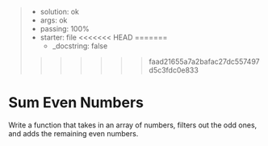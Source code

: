 <!-- BEGIN REPORT -->
> - solution: ok 
> - args: ok 
> - passing: 100% 
> - starter: file
<<<<<<< HEAD
=======
>   - _docstring: false
>>>>>>> faad21655a7a2bafac27dc557497d5c3fdc0e833
<!-- END REPORT -->

# Sum Even Numbers

Write a function that takes in an array of numbers, filters out the odd ones, and adds the remaining even numbers.

